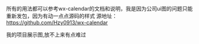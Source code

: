 所有的用法都可以参考wx-calendar的文档和说明，我是因为公司ui图的问题只能重新发包，因为有动一点点源码的样式
源地址：https://github.com/Hzy0913/wx-calendar


我的项目展示图,放不上来有点难过

